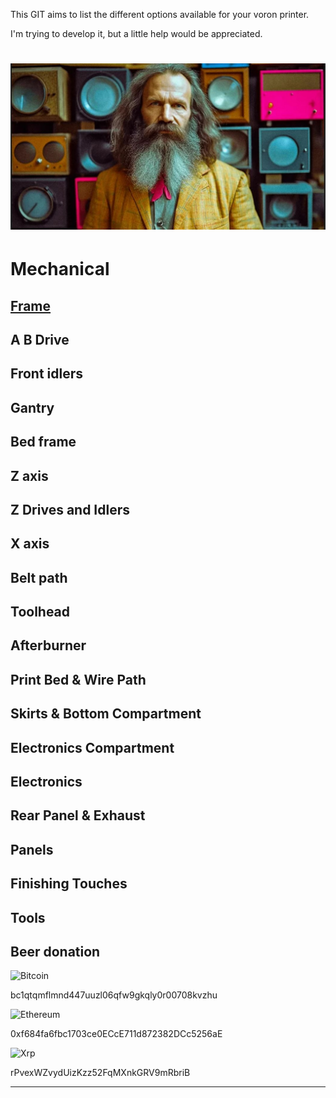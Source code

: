 This GIT aims to list the different options available for your voron printer.

I'm trying to develop it, but a little help would be appreciated.

![Mendeleyeev](/IMG/mendeleyeev2.JPG "mendeleevpedia")
======

# Mechanical

## [Frame](frame.md)

## A B Drive

## Front idlers

## Gantry

## Bed frame

## Z axis
## Z Drives and Idlers
## X axis

## Belt path

## Toolhead

## Afterburner
## Print Bed & Wire Path
## Skirts & Bottom Compartment
## Electronics Compartment
## Electronics
## Rear Panel & Exhaust
## Panels
## Finishing Touches

## Tools


## Beer donation

![Bitcoin](https://img.shields.io/badge/Bitcoin-000?style=for-the-badge&logo=bitcoin&logoColor=white)

bc1qtqmflmnd447uuzl06qfw9gkqly0r00708kvzhu

![Ethereum](https://img.shields.io/badge/Ethereum-3C3C3D?style=for-the-badge&logo=Ethereum&logoColor=white)

0xf684fa6fbc1703ce0ECcE711d872382DCc5256aE

![Xrp](https://img.shields.io/badge/Xrp-black?style=for-the-badge&logo=xrp&logoColor=white)

rPvexWZvydUizKzz52FqMXnkGRV9mRbriB

---
